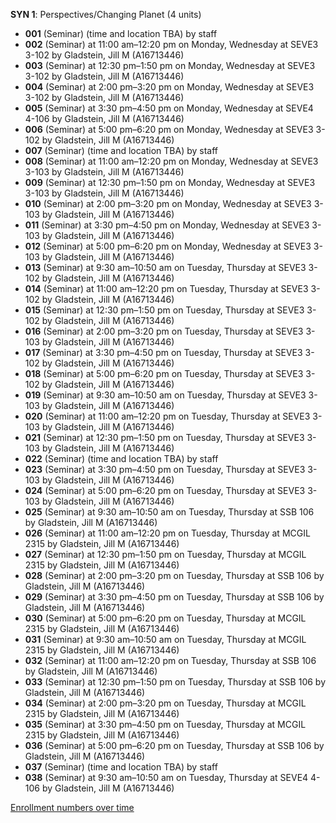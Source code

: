 **SYN 1**: Perspectives/Changing Planet (4 units)

- **001** (Seminar) (time and location TBA) by staff
- **002** (Seminar) at 11:00 am–12:20 pm on Monday, Wednesday at SEVE3 3-102 by Gladstein, Jill M (A16713446)
- **003** (Seminar) at 12:30 pm–1:50 pm on Monday, Wednesday at SEVE3 3-102 by Gladstein, Jill M (A16713446)
- **004** (Seminar) at 2:00 pm–3:20 pm on Monday, Wednesday at SEVE3 3-102 by Gladstein, Jill M (A16713446)
- **005** (Seminar) at 3:30 pm–4:50 pm on Monday, Wednesday at SEVE4 4-106 by Gladstein, Jill M (A16713446)
- **006** (Seminar) at 5:00 pm–6:20 pm on Monday, Wednesday at SEVE3 3-102 by Gladstein, Jill M (A16713446)
- **007** (Seminar) (time and location TBA) by staff
- **008** (Seminar) at 11:00 am–12:20 pm on Monday, Wednesday at SEVE3 3-103 by Gladstein, Jill M (A16713446)
- **009** (Seminar) at 12:30 pm–1:50 pm on Monday, Wednesday at SEVE3 3-103 by Gladstein, Jill M (A16713446)
- **010** (Seminar) at 2:00 pm–3:20 pm on Monday, Wednesday at SEVE3 3-103 by Gladstein, Jill M (A16713446)
- **011** (Seminar) at 3:30 pm–4:50 pm on Monday, Wednesday at SEVE3 3-103 by Gladstein, Jill M (A16713446)
- **012** (Seminar) at 5:00 pm–6:20 pm on Monday, Wednesday at SEVE3 3-103 by Gladstein, Jill M (A16713446)
- **013** (Seminar) at 9:30 am–10:50 am on Tuesday, Thursday at SEVE3 3-102 by Gladstein, Jill M (A16713446)
- **014** (Seminar) at 11:00 am–12:20 pm on Tuesday, Thursday at SEVE3 3-102 by Gladstein, Jill M (A16713446)
- **015** (Seminar) at 12:30 pm–1:50 pm on Tuesday, Thursday at SEVE3 3-102 by Gladstein, Jill M (A16713446)
- **016** (Seminar) at 2:00 pm–3:20 pm on Tuesday, Thursday at SEVE3 3-103 by Gladstein, Jill M (A16713446)
- **017** (Seminar) at 3:30 pm–4:50 pm on Tuesday, Thursday at SEVE3 3-102 by Gladstein, Jill M (A16713446)
- **018** (Seminar) at 5:00 pm–6:20 pm on Tuesday, Thursday at SEVE3 3-102 by Gladstein, Jill M (A16713446)
- **019** (Seminar) at 9:30 am–10:50 am on Tuesday, Thursday at SEVE3 3-103 by Gladstein, Jill M (A16713446)
- **020** (Seminar) at 11:00 am–12:20 pm on Tuesday, Thursday at SEVE3 3-103 by Gladstein, Jill M (A16713446)
- **021** (Seminar) at 12:30 pm–1:50 pm on Tuesday, Thursday at SEVE3 3-103 by Gladstein, Jill M (A16713446)
- **022** (Seminar) (time and location TBA) by staff
- **023** (Seminar) at 3:30 pm–4:50 pm on Tuesday, Thursday at SEVE3 3-103 by Gladstein, Jill M (A16713446)
- **024** (Seminar) at 5:00 pm–6:20 pm on Tuesday, Thursday at SEVE3 3-103 by Gladstein, Jill M (A16713446)
- **025** (Seminar) at 9:30 am–10:50 am on Tuesday, Thursday at SSB 106 by Gladstein, Jill M (A16713446)
- **026** (Seminar) at 11:00 am–12:20 pm on Tuesday, Thursday at MCGIL 2315 by Gladstein, Jill M (A16713446)
- **027** (Seminar) at 12:30 pm–1:50 pm on Tuesday, Thursday at MCGIL 2315 by Gladstein, Jill M (A16713446)
- **028** (Seminar) at 2:00 pm–3:20 pm on Tuesday, Thursday at SSB 106 by Gladstein, Jill M (A16713446)
- **029** (Seminar) at 3:30 pm–4:50 pm on Tuesday, Thursday at SSB 106 by Gladstein, Jill M (A16713446)
- **030** (Seminar) at 5:00 pm–6:20 pm on Tuesday, Thursday at MCGIL 2315 by Gladstein, Jill M (A16713446)
- **031** (Seminar) at 9:30 am–10:50 am on Tuesday, Thursday at MCGIL 2315 by Gladstein, Jill M (A16713446)
- **032** (Seminar) at 11:00 am–12:20 pm on Tuesday, Thursday at SSB 106 by Gladstein, Jill M (A16713446)
- **033** (Seminar) at 12:30 pm–1:50 pm on Tuesday, Thursday at SSB 106 by Gladstein, Jill M (A16713446)
- **034** (Seminar) at 2:00 pm–3:20 pm on Tuesday, Thursday at MCGIL 2315 by Gladstein, Jill M (A16713446)
- **035** (Seminar) at 3:30 pm–4:50 pm on Tuesday, Thursday at MCGIL 2315 by Gladstein, Jill M (A16713446)
- **036** (Seminar) at 5:00 pm–6:20 pm on Tuesday, Thursday at SSB 106 by Gladstein, Jill M (A16713446)
- **037** (Seminar) (time and location TBA) by staff
- **038** (Seminar) at 9:30 am–10:50 am on Tuesday, Thursday at SEVE4 4-106 by Gladstein, Jill M (A16713446)

[Enrollment numbers over time](./SYN1.tsv)
